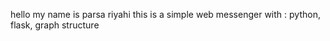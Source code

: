 hello 
my name is parsa riyahi
this is a simple web messenger with :
python, flask, graph structure

